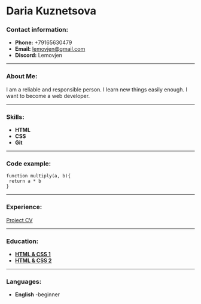 # Daria Kuznetsova

### Contact information:
- **Phone:** +79165630479
- **Email:** lemovjen@gmail.com
- **Discord:** Lemovjen

***

### About Me:
I am a reliable and responsible person. I learn new things easily enough. I want to become a web developer.

***

### Skills:
- **HTML**
- **CSS**
- **Git**

***

### Code example:
```
function multiply(a, b){
 return a * b
}
```
***

### Experience:
[Project CV](https://illiven.github.io/rsschool-cv/cv)

***

### Education:
- **[HTML & CSS 1](https://www.specialist.ru/course/eichtml-b?ysclid=liyi0wkt8r857157690)**
- **[HTML & CSS 2](https://www.specialist.ru/course/ashtml2-a)**

***
### Languages:
- **English** -beginner